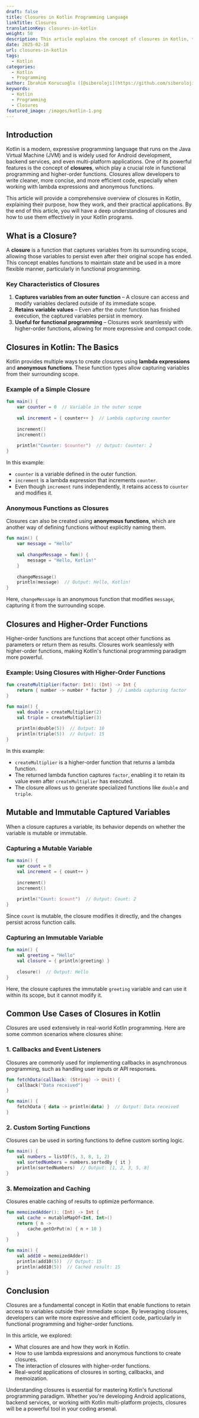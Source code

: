 ```yaml
---
draft: false
title: Closures in Kotlin Programming Language
linkTitle: Closures
translationKey: closures-in-kotlin
weight: 50
description: This article explains the concept of closures in Kotlin, their purpose, how they work, and their practical applications.
date: 2025-02-18
url: closures-in-kotlin
tags:
  - Kotlin
categories:
  - Kotlin
  - Programming
author: İbrahim Korucuoğlu ([@siberoloji](https://github.com/siberoloji))
keywords:
  - Kotlin
  - Programming
  - Closures
featured_image: /images/kotlin-1.png
---
```

## Introduction

Kotlin is a modern, expressive programming language that runs on the Java Virtual Machine (JVM) and is widely used for Android development, backend services, and even multi-platform applications. One of its powerful features is the concept of **closures**, which play a crucial role in functional programming and higher-order functions. Closures allow developers to write cleaner, more concise, and more efficient code, especially when working with lambda expressions and anonymous functions.

This article will provide a comprehensive overview of closures in Kotlin, explaining their purpose, how they work, and their practical applications. By the end of this article, you will have a deep understanding of closures and how to use them effectively in your Kotlin programs.

## What is a Closure?

A **closure** is a function that captures variables from its surrounding scope, allowing those variables to persist even after their original scope has ended. This concept enables functions to maintain state and be used in a more flexible manner, particularly in functional programming.

### Key Characteristics of Closures

1. **Captures variables from an outer function** – A closure can access and modify variables declared outside of its immediate scope.
2. **Retains variable values** – Even after the outer function has finished execution, the captured variables persist in memory.
3. **Useful for functional programming** – Closures work seamlessly with higher-order functions, allowing for more expressive and compact code.

## Closures in Kotlin: The Basics

Kotlin provides multiple ways to create closures using **lambda expressions** and **anonymous functions**. These function types allow capturing variables from their surrounding scope.

### Example of a Simple Closure

```kotlin
fun main() {
    var counter = 0  // Variable in the outer scope
    
    val increment = { counter++ }  // Lambda capturing counter
    
    increment()
    increment()
    
    println("Counter: $counter")  // Output: Counter: 2
}
```

In this example:

- `counter` is a variable defined in the outer function.
- `increment` is a lambda expression that increments `counter`.
- Even though `increment` runs independently, it retains access to `counter` and modifies it.

### Anonymous Functions as Closures

Closures can also be created using **anonymous functions**, which are another way of defining functions without explicitly naming them.

```kotlin
fun main() {
    var message = "Hello"
    
    val changeMessage = fun() {
        message = "Hello, Kotlin!"
    }
    
    changeMessage()
    println(message)  // Output: Hello, Kotlin!
}
```

Here, `changeMessage` is an anonymous function that modifies `message`, capturing it from the surrounding scope.

## Closures and Higher-Order Functions

Higher-order functions are functions that accept other functions as parameters or return them as results. Closures work seamlessly with higher-order functions, making Kotlin's functional programming paradigm more powerful.

### Example: Using Closures with Higher-Order Functions

```kotlin
fun createMultiplier(factor: Int): (Int) -> Int {
    return { number -> number * factor }  // Lambda capturing factor
}

fun main() {
    val double = createMultiplier(2)
    val triple = createMultiplier(3)
    
    println(double(5))  // Output: 10
    println(triple(5))  // Output: 15
}
```

In this example:

- `createMultiplier` is a higher-order function that returns a lambda function.
- The returned lambda function captures `factor`, enabling it to retain its value even after `createMultiplier` has executed.
- The closure allows us to generate specialized functions like `double` and `triple`.

## Mutable and Immutable Captured Variables

When a closure captures a variable, its behavior depends on whether the variable is mutable or immutable.

### Capturing a Mutable Variable

```kotlin
fun main() {
    var count = 0
    val increment = { count++ }
    
    increment()
    increment()
    
    println("Count: $count")  // Output: Count: 2
}
```

Since `count` is mutable, the closure modifies it directly, and the changes persist across function calls.

### Capturing an Immutable Variable

```kotlin
fun main() {
    val greeting = "Hello"
    val closure = { println(greeting) }
    
    closure()  // Output: Hello
}
```

Here, the closure captures the immutable `greeting` variable and can use it within its scope, but it cannot modify it.

## Common Use Cases of Closures in Kotlin

Closures are used extensively in real-world Kotlin programming. Here are some common scenarios where closures shine:

### 1. **Callbacks and Event Listeners**

Closures are commonly used for implementing callbacks in asynchronous programming, such as handling user inputs or API responses.

```kotlin
fun fetchData(callback: (String) -> Unit) {
    callback("Data received")
}

fun main() {
    fetchData { data -> println(data) }  // Output: Data received
}
```

### 2. **Custom Sorting Functions**

Closures can be used in sorting functions to define custom sorting logic.

```kotlin
fun main() {
    val numbers = listOf(5, 3, 8, 1, 2)
    val sortedNumbers = numbers.sortedBy { it }
    println(sortedNumbers)  // Output: [1, 2, 3, 5, 8]
}
```

### 3. **Memoization and Caching**

Closures enable caching of results to optimize performance.

```kotlin
fun memoizedAdder(): (Int) -> Int {
    val cache = mutableMapOf<Int, Int>()
    return { n ->
        cache.getOrPut(n) { n + 10 }
    }
}

fun main() {
    val add10 = memoizedAdder()
    println(add10(5))  // Output: 15
    println(add10(5))  // Cached result: 15
}
```

## Conclusion

Closures are a fundamental concept in Kotlin that enable functions to retain access to variables outside their immediate scope. By leveraging closures, developers can write more expressive and efficient code, particularly in functional programming and higher-order functions.

In this article, we explored:

- What closures are and how they work in Kotlin.
- How to use lambda expressions and anonymous functions to create closures.
- The interaction of closures with higher-order functions.
- Real-world applications of closures in sorting, callbacks, and memoization.

Understanding closures is essential for mastering Kotlin's functional programming paradigm. Whether you're developing Android applications, backend services, or working with Kotlin multi-platform projects, closures will be a powerful tool in your coding arsenal.
